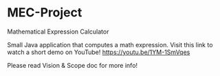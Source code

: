 # MEC-Project
Mathematical Expression Calculator

Small Java application that computes a math expression. 
Visit this link to watch a short demo on YouTube! https://youtu.be/1YM-1SmVqes 

Please read Vision & Scope doc for more info!

